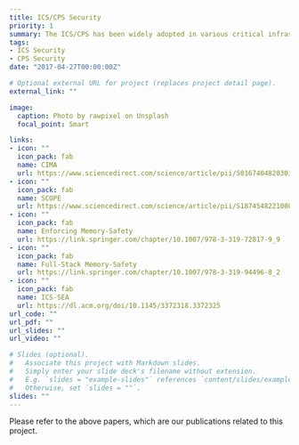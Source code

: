 ```yaml
---
title: ICS/CPS Security
priority: 1
summary: The ICS/CPS has been widely adopted in various critical infrastructures, hence they have also been a strategic target of cybercrime. I extensively involved in the security of ICS/CPS to address a wide-range of security, memory-safety and resilience issues.
tags:
- ICS Security
- CPS Security
date: "2017-04-27T00:00:00Z"

# Optional external URL for project (replaces project detail page).
external_link: ""

image:
  caption: Photo by rawpixel on Unsplash
  focal_point: Smart

links:
- icon: ""
  icon_pack: fab
  name: CIMA
  url: https://www.sciencedirect.com/science/article/pii/S0167404820301061
- icon: ""
  icon_pack: fab
  name: SCOPE
  url: https://www.sciencedirect.com/science/article/pii/S1874548221000238
- icon: ""
  icon_pack: fab
  name: Enforcing Memory-Safety
  url: https://link.springer.com/chapter/10.1007/978-3-319-72817-9_9
- icon: ""
  icon_pack: fab
  name: Full-Stack Memory-Safety
  url: https://link.springer.com/chapter/10.1007/978-3-319-94496-8_2
- icon: ""
  icon_pack: fab
  name: ICS-SEA
  url: https://dl.acm.org/doi/10.1145/3372318.3372325
url_code: ""
url_pdf: ""
url_slides: ""
url_video: ""

# Slides (optional).
#   Associate this project with Markdown slides.
#   Simply enter your slide deck's filename without extension.
#   E.g. `slides = "example-slides"` references `content/slides/example-slides.md`.
#   Otherwise, set `slides = ""`.
slides: ""
---
```

Please refer to the above papers, which are our publications related to this project. 


